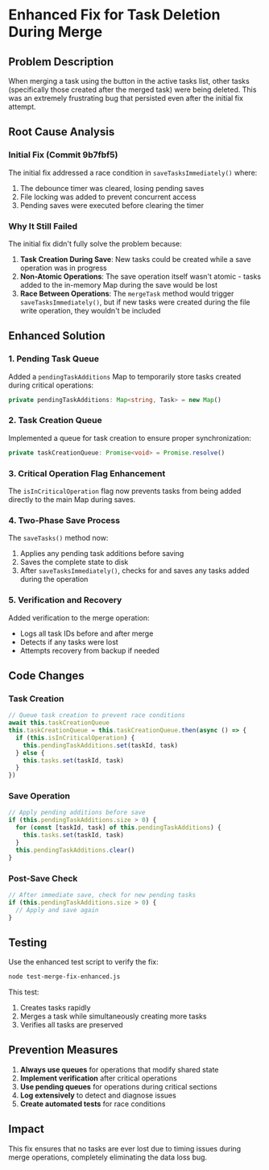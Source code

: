 # Enhanced Fix for Task Deletion During Merge

## Problem Description
When merging a task using the button in the active tasks list, other tasks (specifically those created after the merged task) were being deleted. This was an extremely frustrating bug that persisted even after the initial fix attempt.

## Root Cause Analysis

### Initial Fix (Commit 9b7fbf5)
The initial fix addressed a race condition in `saveTasksImmediately()` where:
1. The debounce timer was cleared, losing pending saves
2. File locking was added to prevent concurrent access
3. Pending saves were executed before clearing the timer

### Why It Still Failed
The initial fix didn't fully solve the problem because:

1. **Task Creation During Save**: New tasks could be created while a save operation was in progress
2. **Non-Atomic Operations**: The save operation itself wasn't atomic - tasks added to the in-memory Map during the save would be lost
3. **Race Between Operations**: The `mergeTask` method would trigger `saveTasksImmediately()`, but if new tasks were created during the file write operation, they wouldn't be included

## Enhanced Solution

### 1. Pending Task Queue
Added a `pendingTaskAdditions` Map to temporarily store tasks created during critical operations:
```typescript
private pendingTaskAdditions: Map<string, Task> = new Map()
```

### 2. Task Creation Queue
Implemented a queue for task creation to ensure proper synchronization:
```typescript
private taskCreationQueue: Promise<void> = Promise.resolve()
```

### 3. Critical Operation Flag Enhancement
The `isInCriticalOperation` flag now prevents tasks from being added directly to the main Map during saves.

### 4. Two-Phase Save Process
The `saveTasks()` method now:
1. Applies any pending task additions before saving
2. Saves the complete state to disk
3. After `saveTasksImmediately()`, checks for and saves any tasks added during the operation

### 5. Verification and Recovery
Added verification to the merge operation:
- Logs all task IDs before and after merge
- Detects if any tasks were lost
- Attempts recovery from backup if needed

## Code Changes

### Task Creation
```typescript
// Queue task creation to prevent race conditions
await this.taskCreationQueue
this.taskCreationQueue = this.taskCreationQueue.then(async () => {
  if (this.isInCriticalOperation) {
    this.pendingTaskAdditions.set(taskId, task)
  } else {
    this.tasks.set(taskId, task)
  }
})
```

### Save Operation
```typescript
// Apply pending additions before save
if (this.pendingTaskAdditions.size > 0) {
  for (const [taskId, task] of this.pendingTaskAdditions) {
    this.tasks.set(taskId, task)
  }
  this.pendingTaskAdditions.clear()
}
```

### Post-Save Check
```typescript
// After immediate save, check for new pending tasks
if (this.pendingTaskAdditions.size > 0) {
  // Apply and save again
}
```

## Testing

Use the enhanced test script to verify the fix:
```bash
node test-merge-fix-enhanced.js
```

This test:
1. Creates tasks rapidly
2. Merges a task while simultaneously creating more tasks
3. Verifies all tasks are preserved

## Prevention Measures

1. **Always use queues** for operations that modify shared state
2. **Implement verification** after critical operations
3. **Use pending queues** for operations during critical sections
4. **Log extensively** to detect and diagnose issues
5. **Create automated tests** for race conditions

## Impact
This fix ensures that no tasks are ever lost due to timing issues during merge operations, completely eliminating the data loss bug.